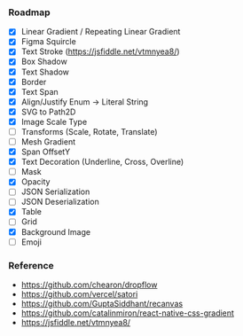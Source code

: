 ### Roadmap

- [x] Linear Gradient / Repeating Linear Gradient
- [x] Figma Squircle
- [x] Text Stroke (https://jsfiddle.net/vtmnyea8/)
- [x] Box Shadow
- [x] Text Shadow
- [x] Border
- [x] Text Span
- [x] Align/Justify Enum -> Literal String
- [x] SVG to Path2D
- [x] Image Scale Type
- [ ] Transforms (Scale, Rotate, Translate)
- [ ] Mesh Gradient
- [x] Span OffsetY
- [x] Text Decoration (Underline, Cross, Overline)
- [ ] Mask
- [x] Opacity
- [ ] JSON Serialization
- [ ] JSON Deserialization
- [x] Table
- [ ] Grid
- [x] Background Image
- [ ] Emoji

### Reference

- https://github.com/chearon/dropflow
- https://github.com/vercel/satori
- https://github.com/GuptaSiddhant/recanvas
- https://github.com/catalinmiron/react-native-css-gradient
- https://jsfiddle.net/vtmnyea8/